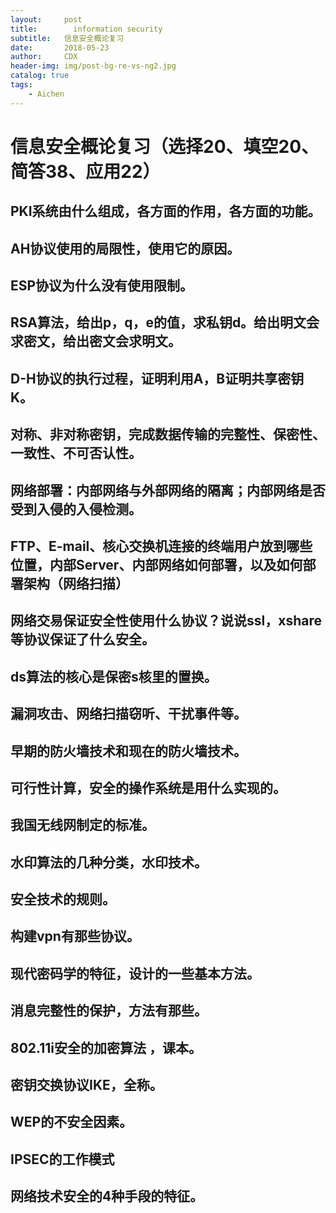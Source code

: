 ```yaml
---
layout:     post
title:        information security
subtitle:   信息安全概论复习   
date:       2018-05-23
author:     CDX
header-img: img/post-bg-re-vs-ng2.jpg
catalog: true
tags:
    - Aichen
---
```

# 信息安全概论复习（选择20、填空20、简答38、应用22）
## PKI系统由什么组成，各方面的作用，各方面的功能。

## AH协议使用的局限性，使用它的原因。

## ESP协议为什么没有使用限制。

## RSA算法，给出p，q，e的值，求私钥d。给出明文会求密文，给出密文会求明文。

## D-H协议的执行过程，证明利用A，B证明共享密钥K。

## 对称、非对称密钥，完成数据传输的完整性、保密性、一致性、不可否认性。

## 网络部署：内部网络与外部网络的隔离；内部网络是否受到入侵的入侵检测。

## FTP、E-mail、核心交换机连接的终端用户放到哪些位置，内部Server、内部网络如何部署，以及如何部署架构（网络扫描）

## 网络交易保证安全性使用什么协议？说说ssl，xshare等协议保证了什么安全。

## ds算法的核心是保密s核里的置换。

## 漏洞攻击、网络扫描窃听、干扰事件等。

## 早期的防火墙技术和现在的防火墙技术。

## 可行性计算，安全的操作系统是用什么实现的。

## 我国无线网制定的标准。

## 水印算法的几种分类，水印技术。

## 安全技术的规则。

## 构建vpn有那些协议。

## 现代密码学的特征，设计的一些基本方法。

## 消息完整性的保护，方法有那些。

## 802.11i安全的加密算法 ，课本。

## 密钥交换协议IKE，全称。

## WEP的不安全因素。

## IPSEC的工作模式

## 网络技术安全的4种手段的特征。
